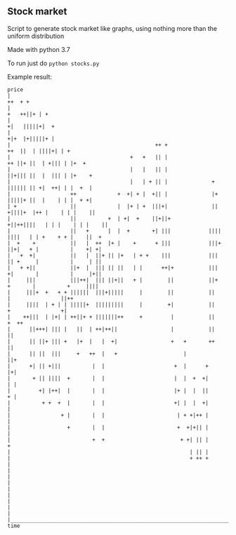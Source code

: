 ## Stock market

Script to generate stock market like graphs, using nothing more than the uniform distribution

Made with python 3.7

To run just do `python stocks.py`

Example result:

    price
    |                                                                                 ++  + +
    |                                                                           +   ++||+ | +
    |                                                                          +|   |||||+|  +
    |                                                                          +|+  |+|||||+ |
    |                                              ++ +                     ++  ||  | ||||+| | +
    |                                      +   +   || |                  ++ ||+ ||  | +||| | |+  +
    |                                      |   |   || |                  ||+||| ||  |  ||| | |+    +
    |                                      |   | + || |              +   |||||| || +|  ++| | |  +  |
    |                   ++             +  +| + |  +|| |              |+  |||||+ ||  |    | | |  + +|
    | +                 ||             |  |+ | +  |||+|              || +||||+  |++ |    | | |    ||
    |                   ||          +  | +|  +    ||+||+            +||++||||   | | |    | | |    ||
    |                   ||   +      |  |  +       +| |||            |||| ||||   | | +    + + |    ||  +
    |  +    +           ||   |  ++  |+ |    +      + |||            |||+ ||+|   + |          |    +| +|
    |   +  +|           ||   |  ||+ || |+   | + +    |||            |||  || +     |          |     | ||
    |   + +||           ||+  |  ||| || ||   | |      ++|+           |||  +|       |          |     |+||
    |     |||           |||++|  ||| ||+||   + |        ||           ||+   +       |          +     ||||
    |     |||+  +   + + ||||||  |||+|||||     |        ||           ||            |                ||++
    |     ||||  | + | | |||||+  |||||||||     |        +|           ||            +                +|
    |    ++|||  | |+| | ++||+ + |||||||++     +         |           ||                              +  ++
    |      ||+++| ||| |   ||  | ++|++||                 |           ||                                 ||
    |      || ||+ ||| +   |+  |   |  +|                 +   +       ++                                 ||
    |      || ||  |||     +   ++  |   +                     |                                          ||+
    |      +| || +|||          |  |                      +  |      +                                   |+|
    |       + || ||||  +       |  |                      |  |  +  +|                                   | |
    |         +| |++|  |       |  |                      |+ |  |  ||                                   + |
    |          + +  +  |       |  |                      +| |  |  +|                                     |
    |                + |       |  |                       | + +|++ |                                     |
    |                  +       |  |                       +  +|+|| |                                     |
    |                          +  +                        + +| || |                                     +
    |                                                         | || |
    |                                                         + ++ +
    |
    |
    |
    |
    |
    |
    |
    |
    |
    |_______________________________________________________________________________________________________ time
